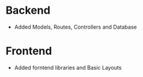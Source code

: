 # Backend

- Added Models, Routes, Controllers and Database

# Frontend

- Added forntend libraries and Basic Layouts
